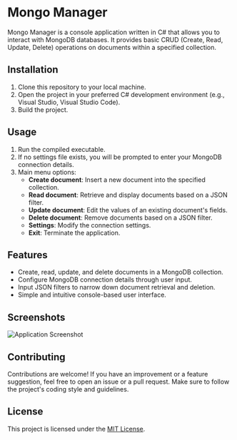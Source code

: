 # Mongo Manager

Mongo Manager is a console application written in C# that allows you to interact with MongoDB databases. It provides basic CRUD (Create, Read, Update, Delete) operations on documents within a specified collection.

## Installation

1. Clone this repository to your local machine.
2. Open the project in your preferred C# development environment (e.g., Visual Studio, Visual Studio Code).
3. Build the project.

## Usage

1. Run the compiled executable.
2. If no settings file exists, you will be prompted to enter your MongoDB connection details.
3. Main menu options:
   - **Create document**: Insert a new document into the specified collection.
   - **Read document**: Retrieve and display documents based on a JSON filter.
   - **Update document**: Edit the values of an existing document's fields.
   - **Delete document**: Remove documents based on a JSON filter.
   - **Settings**: Modify the connection settings.
   - **Exit**: Terminate the application.

## Features

- Create, read, update, and delete documents in a MongoDB collection.
- Configure MongoDB connection details through user input.
- Input JSON filters to narrow down document retrieval and deletion.
- Simple and intuitive console-based user interface.

## Screenshots

![Application Screenshot](https://i.imgur.com/jYbyhQd.png)

## Contributing

Contributions are welcome! If you have an improvement or a feature suggestion, feel free to open an issue or a pull request. Make sure to follow the project's coding style and guidelines.

## License

This project is licensed under the [MIT License](LICENSE).

